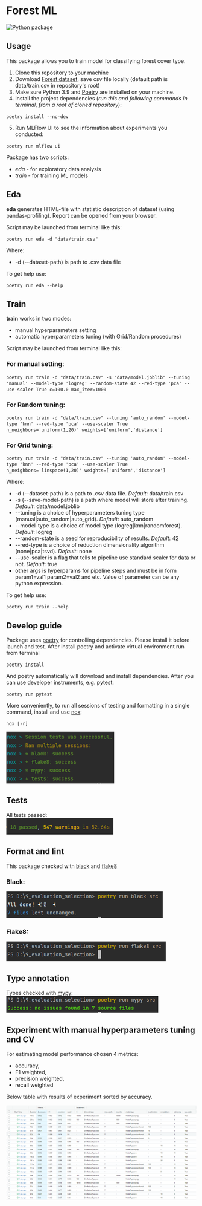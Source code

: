 # Forest ML

[![Python package](https://github.com/zappaz00/9_evaluation_selection/actions/workflows/python-package.yml/badge.svg)](https://github.com/zappaz00/9_evaluation_selection/actions/workflows/python-package.yml)

## Usage

This package allows you to train model for classifying forest cover type.
1. Clone this repository to your machine
2. Download [Forest dataset](https://www.kaggle.com/competitions/forest-cover-type-prediction), save csv file locally (default path is data/train.csv in repository's root)
3. Make sure Python 3.9 and [Poetry](https://python-poetry.org/) are installed on your machine.
4. Install the project dependencies (*run this and following commands in terminal, from a root of cloned repository*):
```console
poetry install --no-dev
```
5. Run MLFlow UI to see the information about experiments you conducted:
```console
poetry run mlflow ui
```

Package has two scripts:
* *eda* - for exploratory data analysis
* *train* - for training ML models

## Eda
**eda** generates HTML-file with statistic description of dataset (using pandas-profiling). Report can be opened from your browser.

Script may be launched from terminal like this:
```console
poetry run eda -d "data/train.csv"
```
Where:
* -d (--dataset-path) is path to .csv data file

To get help use:
```console
poetry run eda --help
```

## Train
**train** works in two modes:
* manual hyperparameters setting
* automatic hyperparameters tuning (with Grid/Random procedures)

Script may be launched from terminal like this:
### For manual setting: 
```console
poetry run train -d "data/train.csv" -s "data/model.joblib" --tuning 'manual' --model-type 'logreg' --random-state 42 --red-type 'pca' --use-scaler True c=100.0 max_iter=1000 
```

### For Random tuning:
```console
poetry run train -d "data/train.csv" --tuning 'auto_random' --model-type 'knn' --red-type 'pca' --use-scaler True n_neighbors='uniform(1,20)' weights=['uniform','distance'] 
```

### For Grid tuning:
```console
poetry run train -d "data/train.csv" --tuning 'auto_random' --model-type 'knn' --red-type 'pca' --use-scaler True n_neighbors='linspace(1,20)' weights=['uniform','distance'] 
```

Where:
* -d (--dataset-path) is a path to .csv data file. *Default*: data/train.csv
* -s (--save-model-path) is a path where model will store after training. *Default*: data/model.joblib
* --tuning is a choice of hyperparameters tuning type (manual|auto_random|auto_grid). *Default*: auto_random
* --model-type is a choice of model type (logreg|knn|randomforest). *Default*: logreg
* --random-state is a seed for reproducibility of results. *Default*: 42
* --red-type is a choice of reduction dimensionality algorithm (none|pca|tsvd). *Default*: none
* --use-scaler is a flag that tells to pipeline use standard scaler for data or not. *Default*: true
* other args is hyperparams for pipeline steps and must be in form param1=val1 param2=val2 and etc. Value of parameter can be any python expression.

To get help use:
```console
poetry run train --help
```

## Develop guide
Package uses [poetry](https://python-poetry.org/) for controlling dependencies. Please install it before launch and test.
After install poetry and activate virtual environment run from terminal
```console
poetry install
```
And poetry automatically will download and install dependencies. After you can use developer instruments, e.g. pytest:
```console
poetry run pytest
```
More conveniently, to run all sessions of testing and formatting in a single command, install and use [nox](https://nox.thea.codes/en/stable/):
```console
nox [-r]
```
![screenshots/nox.PNG](screenshots/nox.PNG)

## Tests
All tests passed:  
![screenshots/tests.PNG](screenshots/tests.PNG)

## Format and lint
This package checked with [black](https://github.com/psf/black) and [flake8](https://pypi.org/project/flake8/)
### Black:
![screenshots/black_format.PNG](screenshots/black_format.PNG)

### Flake8:
![screenshots/flake8_lint.PNG](screenshots/flake8_lint.PNG)

## Type annotation 
Types checked with [mypy](https://mypy.readthedocs.io/en/stable/):  
![screenshots/mypy_check.PNG](screenshots/mypy_check.PNG)

##

## Experiment with manual hyperparameters tuning and CV
For estimating model performance chosen 4 metrics: 
* accuracy, 
* F1 weighted, 
* precision weighted, 
* recall weighted

Below table with results of experiment sorted by accuracy.  

![screenshots/mlflow_manual_tune.png](screenshots/mlflow_manual_tune.png)